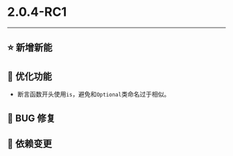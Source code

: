 # 2.0.4-RC1

---------------------

## ⭐ 新增新能

## 👻 优化功能

- 断言函数开头使用`is`，避免和`Optional`类命名过于相似。

## 🐞 BUG 修复

## 🔨 依赖变更
